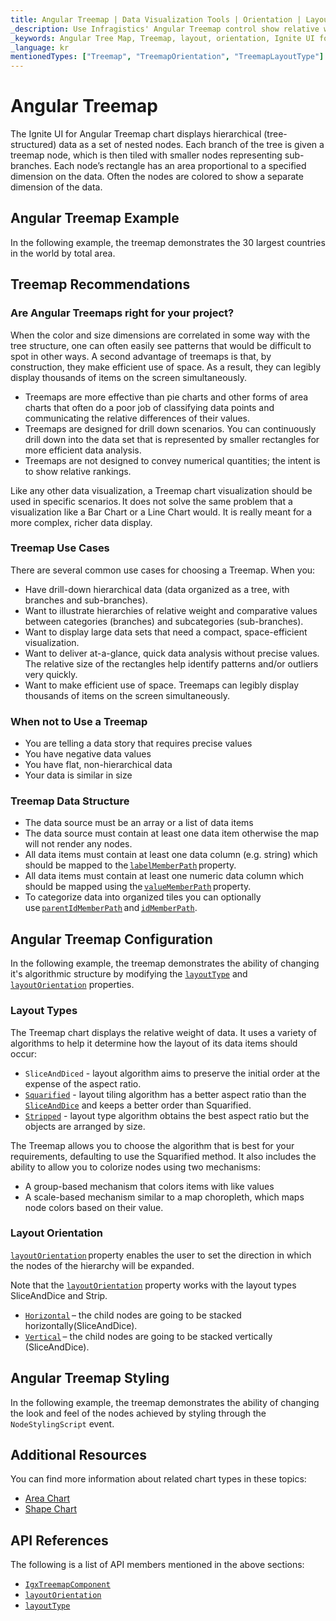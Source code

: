 ```yaml
---
title: Angular Treemap | Data Visualization Tools | Orientation | Layout | Data Binding | Infragistics
_description: Use Infragistics' Angular Treemap control show relative weighting of data points at more than one level supporting strip, squarified, and slice-and-dice algorithms. Learn about Ignite UI for Angular treemap!
_keywords: Angular Tree Map, Treemap, layout, orientation, Ignite UI for Angular, Infragistics
_language: kr
mentionedTypes: ["Treemap", "TreemapOrientation", "TreemapLayoutType"]
---
```


# Angular Treemap

The Ignite UI for Angular Treemap chart displays hierarchical (tree-structured) data as a set of nested nodes. Each branch of the tree is given a treemap node, which is then tiled with smaller nodes representing sub-branches. Each node’s rectangle has an area proportional to a specified dimension on the data. Often the nodes are colored to show a separate dimension of the data.

## Angular Treemap Example

In the following example, the treemap demonstrates the 30 largest countries in the world by total area.

<code-view style="height: 600px" alt="Angular Treemap Example"
           data-demos-base-url="{environment:dvDemosBaseUrl}"
                    iframe-src="{environment:dvDemosBaseUrl}/charts/tree-map/overview"
                                                 github-src="charts/tree-map/overview">
</code-view>


<div class="divider--half"></div>

## Treemap Recommendations

### Are Angular Treemaps right for your project?

When the color and size dimensions are correlated in some way with the tree structure, one can often easily see patterns that would be difficult to spot in other ways. A second advantage of treemaps is that, by construction, they make efficient use of space. As a result, they can legibly display thousands of items on the screen simultaneously.

*   Treemaps are more effective than pie charts and other forms of area charts that often do a poor job of classifying data points and communicating the relative differences of their values.
*   Treemaps are designed for drill down scenarios. You can continuously drill down into the data set that is represented by smaller rectangles for more efficient data analysis.
*   Treemaps are not designed to convey numerical quantities; the intent is to show relative rankings.

Like any other data visualization, a Treemap chart visualization should be used in specific scenarios. It does not solve the same problem that a visualization like a Bar Chart or a Line Chart would. It is really meant for a more complex, richer data display.

### Treemap Use Cases

There are several common use cases for choosing a Treemap. When you:

*   Have drill-down hierarchical data (data organized as a tree, with branches and sub-branches).
*   Want to illustrate hierarchies of relative weight and comparative values between categories (branches) and subcategories (sub-branches).
*   Want to display large data sets that need a compact, space-efficient visualization.
*   Want to deliver at-a-glance, quick data analysis without precise values. The relative size of the rectangles help identify patterns and/or outliers very quickly.
*   Want to make efficient use of space. Treemaps can legibly display thousands of items on the screen simultaneously.

### When not to Use a Treemap

*   You are telling a data story that requires precise values
*   You have negative data values
*   You have flat, non-hierarchical data
*   Your data is similar in size

### Treemap Data Structure

*   The data source must be an array or a list of data items
*   The data source must contain at least one data item otherwise the map will not render any nodes.
*   All data items must contain at least one data column (e.g. string) which should be mapped to the [`labelMemberPath`]({environment:dvApiBaseUrl}/products/ignite-ui-angular/api/docs/typescript/latest/classes/igniteui_angular_charts.igxtreemapcomponent.html#labelMemberPath) property.
*   All data items must contain at least one numeric data column which should be mapped using the [`valueMemberPath`]({environment:dvApiBaseUrl}/products/ignite-ui-angular/api/docs/typescript/latest/classes/igniteui_angular_charts.igxtreemapcomponent.html#valueMemberPath) property.
*   To categorize data into organized tiles you can optionally use [`parentIdMemberPath`]({environment:dvApiBaseUrl}/products/ignite-ui-angular/api/docs/typescript/latest/classes/igniteui_angular_charts.igxtreemapcomponent.html#parentIdMemberPath) and [`idMemberPath`]({environment:dvApiBaseUrl}/products/ignite-ui-angular/api/docs/typescript/latest/classes/igniteui_angular_charts.igxtreemapcomponent.html#idMemberPath).

## Angular Treemap Configuration

In the following example, the treemap demonstrates the ability of changing it's algorithmic structure by modifying the [`layoutType`]({environment:dvApiBaseUrl}/products/ignite-ui-angular/api/docs/typescript/latest/classes/igniteui_angular_charts.igxtreemapcomponent.html#layoutType) and [`layoutOrientation`]({environment:dvApiBaseUrl}/products/ignite-ui-angular/api/docs/typescript/latest/classes/igniteui_angular_charts.igxtreemapcomponent.html#layoutOrientation) properties.

<code-view style="height: 600px" alt="Angular Treemap Layout Configuration"
           data-demos-base-url="{environment:dvDemosBaseUrl}"
                    iframe-src="{environment:dvDemosBaseUrl}/charts/tree-map/layout"
                                                 github-src="charts/tree-map/layout">
</code-view>


<div class="divider--half"></div>

### Layout Types

The Treemap chart displays the relative weight of data. It uses a variety of algorithms to help it determine how the layout of its data items should occur:

*   `SliceAndDiced` - layout algorithm aims to preserve the initial order at the expense of the aspect ratio.
*   [`Squarified`]({environment:dvApiBaseUrl}/products/ignite-ui-angular/api/docs/typescript/latest/enums/igniteui_angular_charts.treemaplayouttype.html#Squarified) - layout tiling algorithm has a better aspect ratio than the [`SliceAndDice`]({environment:dvApiBaseUrl}/products/ignite-ui-angular/api/docs/typescript/latest/enums/igniteui_angular_charts.treemaplayouttype.html#SliceAndDice) and keeps a better order than Squarified.
*   [`Stripped`]({environment:dvApiBaseUrl}/products/ignite-ui-angular/api/docs/typescript/latest/enums/igniteui_angular_charts.treemaplayouttype.html#Stripped) - layout type algorithm obtains the best aspect ratio but the objects are arranged by size.

The Treemap allows you to choose the algorithm that is best for your requirements, defaulting to use the Squarified method. It also includes the ability to allow you to colorize nodes using two mechanisms:

*   A group-based mechanism that colors items with like values
*   A scale-based mechanism similar to a map choropleth, which maps node colors based on their value.

### Layout Orientation

[`layoutOrientation`]({environment:dvApiBaseUrl}/products/ignite-ui-angular/api/docs/typescript/latest/classes/igniteui_angular_charts.igxtreemapcomponent.html#layoutOrientation) property enables the user to set the direction in which the nodes of the hierarchy will be expanded.

Note that the [`layoutOrientation`]({environment:dvApiBaseUrl}/products/ignite-ui-angular/api/docs/typescript/latest/classes/igniteui_angular_charts.igxtreemapcomponent.html#layoutOrientation) property works with the layout types SliceAndDice and Strip.

*   [`Horizontal`]({environment:dvApiBaseUrl}/products/ignite-ui-angular/api/docs/typescript/latest/enums/igniteui_angular_charts.treemaporientation.html#Horizontal) – the child nodes are going to be stacked horizontally(SliceAndDice).
*   [`Vertical`]({environment:dvApiBaseUrl}/products/ignite-ui-angular/api/docs/typescript/latest/enums/igniteui_angular_charts.treemaporientation.html#Vertical) – the child nodes are going to be stacked vertically (SliceAndDice).

## Angular Treemap Styling

In the following example, the treemap demonstrates the ability of changing the look and feel of the nodes achieved by styling through the `NodeStylingScript` event.

<code-view style="height: 600px" alt="Angular Treemap Styling"
           data-demos-base-url="{environment:dvDemosBaseUrl}"
                    iframe-src="{environment:dvDemosBaseUrl}/charts/tree-map/styling"
                                                 github-src="charts/tree-map/styling">
</code-view>


<div class="divider--half"></div>

## Additional Resources

You can find more information about related chart types in these topics:

*   [Area Chart](area-chart.md)
*   [Shape Chart](shape-chart.md)

## API References

The following is a list of API members mentioned in the above sections:

*   [`IgxTreemapComponent`]({environment:dvApiBaseUrl}/products/ignite-ui-angular/api/docs/typescript/latest/classes/igniteui_angular_charts.igxtreemapcomponent.html)
*   [`layoutOrientation`]({environment:dvApiBaseUrl}/products/ignite-ui-angular/api/docs/typescript/latest/classes/igniteui_angular_charts.igxtreemapcomponent.html#layoutOrientation)
*   [`layoutType`]({environment:dvApiBaseUrl}/products/ignite-ui-angular/api/docs/typescript/latest/classes/igniteui_angular_charts.igxtreemapcomponent.html#layoutType)
